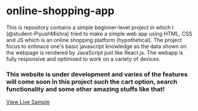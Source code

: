# online-shopping-app

This is repository contains a simple beginner-level project in which I (@student-PiyushMishra) tried to make a simple web app using HTML, CSS and JS which is an online shopping platform (hypothetical). The project focus to enhnace one's basic javascript knowledge as the data shown on the webpage is rendered by JavaScript just like React.js. The webapp is fully responsive and optimised to work on a variety of devices.

<h3>This website is under development and varies of the features will come soon in this project such the cart option, search functionality and some other amazing stuffs like that!</h3>

<a href="https://student-piyushmishra.github.io/js-shopping-app/">View Live Sample</a><br><br><br>
<div style="height:fit-content;width:100%>
<img style="margin:auto;" src="./Assets/sample.png">
</div>
